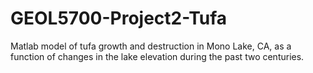 # GEOL5700-Project2-Tufa
Matlab model of tufa growth and destruction in Mono Lake, CA, as a function of changes in the lake elevation during the past two centuries.
